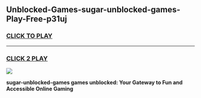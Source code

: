
## Unblocked-Games-sugar-unblocked-games-Play-Free-p31uj
<h3>
<a href="https://premium76.site?title=sugar-unblocked-games&ref=19M">CLICK TO PLAY</a></h3>
<hr>

<h3>
<a href="https://premium76.site?title=sugar-unblocked-games&ref=19M">CLICK 2 PLAY</a>
  
</h3>

<a href="https://premium76.site?title=sugar-unblocked-games&ref=19M"><img src="https://clearcache.store/games.png"></a>


**sugar-unblocked-games games unblocked: Your Gateway to Fun and Accessible Online Gaming**
